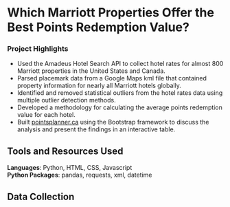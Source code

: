 # Which Marriott Properties Offer the Best Points Redemption Value?
### Project Highlights
  * Used the Amadeus Hotel Search API to collect hotel rates for almost 800 Marriott properties in the United States and Canada.
  * Parsed placemark data from a Google Maps kml file that contained property information for nearly all Marriott hotels globally.
  * Identified and removed statistical outliers from the hotel rates data using multiple outlier detection methods.
  * Developed a methodology for calculating the average points redemption value for each hotel.
  * Built [pointsplanner.ca](pointsplanner.ca) using the Bootstrap framework to discuss the analysis and present the findings in an interactive table.

## Tools and Resources Used
**Languages**: Python, HTML, CSS, Javascript  
**Python Packages**: pandas, requests, xml, datetime  

## Data Collection  

 

